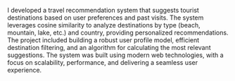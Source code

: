 I developed a travel recommendation system that suggests tourist destinations based on user preferences and past visits. 
The system leverages cosine similarity to analyze destinations by type (beach, mountain, lake, etc.) and country, 
providing personalized recommendations. The project included building a robust user profile model, efficient destination 
filtering, and an algorithm for calculating the most relevant suggestions. The system was built using modern web 
technologies, with a focus on scalability, performance, and delivering a seamless user experience.
